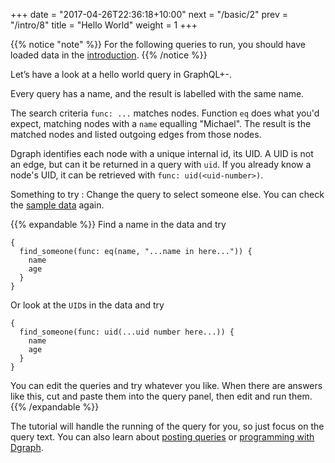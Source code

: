 +++
date = "2017-04-26T22:36:18+10:00"
next = "/basic/2"
prev = "/intro/8"
title = "Hello World"
weight = 1
+++

{{% notice "note" %}}
  For the following queries to run, you should have loaded data in the [introduction](../../intro/3/).
{{% /notice %}}

Let’s have a look at a hello world query in GraphQL+-.

Every query has a name, and the result is labelled with the same name.

The search criteria `func: ...` matches nodes.  Function `eq` does what you'd expect, matching nodes with a `name` equalling "Michael".  The result is the matched nodes
and listed outgoing edges from those nodes.  

Dgraph identifies each node with a unique internal id, its UID. A UID is not an edge, but can it be returned in a query with `uid`.  If you already know a node's UID, it can be retrieved with `func: uid(<uid-number>)`.

Something to try : Change the query to select someone else.
You can check the [sample data](../../intro/4) again.

{{% expandable %}}
Find a name in the data and try
```
{
  find_someone(func: eq(name, "...name in here...")) {
    name
    age
  }
}
```
Or look at the `UID`s in the data and try
```
{
  find_someone(func: uid(...uid number here...)) {
    name
    age
  }
}
```
You can edit the queries and try whatever you like.  When there are
answers like this, cut and paste them into the query panel, then edit and
run them.
{{% /expandable %}}

The tutorial will handle the running of the query for you, so
just focus on the query text.  You can also learn about [posting
queries](https://docs.dgraph.io/get-started/#step-3-run-queries) or [programming with Dgraph](https://docs.dgraph.io/clients/).

